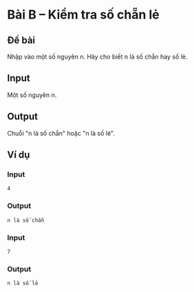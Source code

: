 # Bài B – Kiểm tra số chẵn lẻ

## Đề bài
Nhập vào một số nguyên n. Hãy cho biết n là số chẵn hay số lẻ.

## Input
Một số nguyên n.

## Output
Chuỗi "n là số chẵn" hoặc "n là số lẻ".

## Ví dụ
### Input
```
4
```

### Output
```
n là số chẵn
```

### Input
```
7
```

### Output
```
n là số lẻ
```
